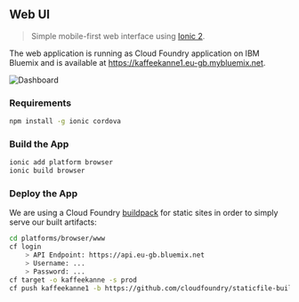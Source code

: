 
## Web UI

> Simple mobile-first web interface using [Ionic 2](http://ionicframework.com/docs/v2/getting-started/tutorial/).

The web application is running as Cloud Foundry application on IBM Bluemix and is available at https://kaffeekanne1.eu-gb.mybluemix.net.

![Dashboard](http://rawgit.com/miwurster/msc-iot-kaffeekanne/master/webapp-dashboard.png)

### Requirements

```bash
npm install -g ionic cordova
```

### Build the App

```bash
ionic add platform browser
ionic build browser
```

### Deploy the App

We are using a Cloud Foundry [buildpack](https://github.com/cloudfoundry/staticfile-buildpack) for static sites in order to simply serve our built artifacts:

```bash
cd platforms/browser/www
cf login
    > API Endpoint: https://api.eu-gb.bluemix.net
    > Username: ...
    > Password: ...
cf target -o kaffeekanne -s prod
cf push kaffeekanne1 -b https://github.com/cloudfoundry/staticfile-buildpack
```
